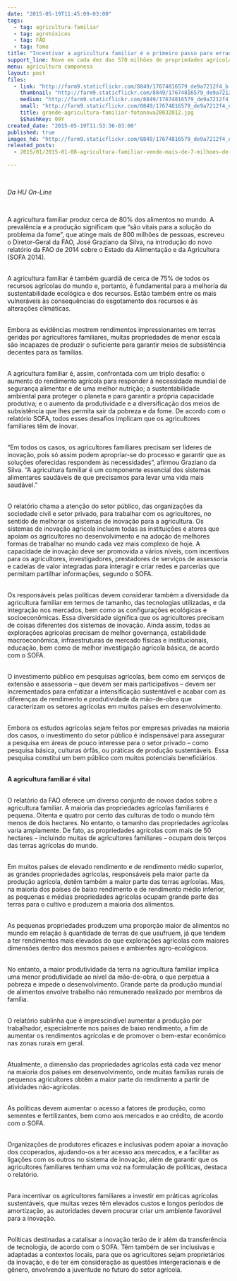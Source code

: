 ```yaml
---
date: "2015-05-19T11:45:09-03:00"
tags:
  - tag: agricultura-familiar
  - tag: agrotóxicos
  - tag: FAO
  - tag: fome
title: "Incentivar a agricultura familiar é o primeiro passo para erradicar a fome "
support_line: Nove em cada dez das 570 milhões de propriedades agrícolas no mundo são geridas pela agricultura familiar.
menu: agricultura camponesa
layout: post
files:
  - link: "http://farm9.staticflickr.com/8849/17674816579_de9a7212f4_b.jpg"
    thumbnail: "http://farm9.staticflickr.com/8849/17674816579_de9a7212f4_t.jpg"
    medium: "http://farm9.staticflickr.com/8849/17674816579_de9a7212f4_z.jpg"
    small: "http://farm9.staticflickr.com/8849/17674816579_de9a7212f4_n.jpg"
    title: grande-agricultura-familiar-fotonova28032012.jpg
    $$hashKey: 09Y
created_date: "2015-05-19T11:53:36-03:00"
published: true
images_hd: "http://farm9.staticflickr.com/8849/17674816579_de9a7212f4_n.jpg"
releated_posts:
  - 2015/01/2015-01-08-agricultura-familiar-vende-mais-de-7-milhoes-de-quilos-de-produtos.md

---
```

<p>&nbsp;</p>

<p><em>Da HU On-Line</em></p>

<p>&nbsp;</p>

<p>A agricultura familiar produz cerca de 80% dos alimentos no mundo. A preval&ecirc;ncia e a produ&ccedil;&atilde;o significam que &ldquo;s&atilde;o vitais para a solu&ccedil;&atilde;o do problema da fome&rdquo;, que atinge mais de 800 milh&otilde;es de pessoas, escreveu o Diretor-Geral da FAO, Jos&eacute; Graziano da Silva, na introdu&ccedil;&atilde;o do novo relat&oacute;rio da FAO de 2014 sobre o Estado da Alimenta&ccedil;&atilde;o e da Agricultura (SOFA 2014).</p>

<p><br />
A agricultura familiar &eacute; tamb&eacute;m guardi&atilde; de cerca de 75% de todos os recursos agr&iacute;colas do mundo e, portanto, &eacute; fundamental para a melhoria da sustentabilidade ecol&oacute;gica e dos recursos. Est&atilde;o tamb&eacute;m entre os mais vulner&aacute;veis &agrave;s consequ&ecirc;ncias do esgotamento dos recursos e &agrave;s altera&ccedil;&otilde;es clim&aacute;ticas.</p>

<p><br />
Embora as evid&ecirc;ncias mostrem rendimentos impressionantes em terras geridas por agricultores familiares, muitas propriedades de menor escala s&atilde;o incapazes de produzir o suficiente para garantir meios de subsist&ecirc;ncia decentes para as fam&iacute;lias.</p>

<p><br />
A agricultura familiar &eacute;, assim, confrontada com um triplo desafio: o aumento do rendimento agr&iacute;cola para responder &agrave; necessidade mundial de seguran&ccedil;a alimentar e de uma melhor nutri&ccedil;&atilde;o; a sustentabilidade ambiental para proteger o planeta e para garantir a pr&oacute;pria capacidade produtiva; e o aumento da produtividade e a diversifica&ccedil;&atilde;o dos meios de subsist&ecirc;ncia que lhes permita sair da pobreza e da fome. De acordo com o relat&oacute;rio SOFA, todos esses desafios implicam que os agricultores familiares t&ecirc;m de inovar.</p>

<p><br />
&ldquo;Em todos os casos, os agricultores familiares precisam ser l&iacute;deres de inova&ccedil;&atilde;o, pois s&oacute; assim podem apropriar-se do processo e garantir que as solu&ccedil;&otilde;es oferecidas respondem &agrave;s necessidades&rdquo;, afirmou Graziano da Silva. &ldquo;A agricultura familiar &eacute; um componente essencial dos sistemas alimentares saud&aacute;veis de que precisamos para levar uma vida mais saud&aacute;vel.&rdquo;</p>

<p><br />
O relat&oacute;rio chama a aten&ccedil;&atilde;o do setor p&uacute;blico, das organiza&ccedil;&otilde;es da sociedade civil e setor privado, para trabalhar com os agricultores, no sentido de melhorar os sistemas de inova&ccedil;&atilde;o para a agricultura. Os sistemas de inova&ccedil;&atilde;o agr&iacute;cola incluem todas as institui&ccedil;&otilde;es e atores que apoiam os agricultores no desenvolvimento e na ado&ccedil;&atilde;o de melhores formas de trabalhar no mundo cada vez mais complexo de hoje. A capacidade de inova&ccedil;&atilde;o deve ser promovida a v&aacute;rios n&iacute;veis, com incentivos para os agricultores, investigadores, prestadores de servi&ccedil;os de assessoria e cadeias de valor integradas para interagir e criar redes e parcerias que permitam partilhar informa&ccedil;&otilde;es, segundo o SOFA.</p>

<p><br />
Os respons&aacute;veis pelas pol&iacute;ticas devem considerar tamb&eacute;m a diversidade da agricultura familiar em termos de tamanho, das tecnologias utilizadas, e da integra&ccedil;&atilde;o nos mercados, bem como as configura&ccedil;&otilde;es ecol&oacute;gicas e socioecon&ocirc;micas. Essa diversidade significa que os agricultores precisam de coisas diferentes dos sistemas de inova&ccedil;&atilde;o. Ainda assim, todas as explora&ccedil;&otilde;es agr&iacute;colas precisam de melhor governan&ccedil;a, estabilidade macroecon&ocirc;mica, infraestruturas de mercado f&iacute;sicas e institucionais, educa&ccedil;&atilde;o, bem como de melhor investiga&ccedil;&atilde;o agr&iacute;cola b&aacute;sica, de acordo com o SOFA.</p>

<p><br />
O investimento p&uacute;blico em pesquisas agr&iacute;colas, bem como em servi&ccedil;os de extens&atilde;o e assessoria &ndash; que devem ser mais participativos &ndash; devem ser incrementados para enfatizar a intensifica&ccedil;&atilde;o sustent&aacute;vel e acabar com as diferen&ccedil;as de rendimento e produtividade da m&atilde;o-de-obra que caracterizam os setores agr&iacute;colas em muitos pa&iacute;ses em desenvolvimento.</p>

<p><br />
Embora os estudos agr&iacute;colas sejam feitos por empresas privadas na maioria dos casos, o investimento do setor p&uacute;blico &eacute; indispens&aacute;vel para assegurar a pesquisa em &aacute;reas de pouco interesse para o setor privado &ndash; como pesquisa b&aacute;sica, culturas &oacute;rf&atilde;s, ou pr&aacute;ticas de produ&ccedil;&atilde;o sustent&aacute;veis. Essa pesquisa constitui um bem p&uacute;blico com muitos potenciais benefici&aacute;rios.</p>

<p><br />
<strong>A agricultura familiar &eacute; vital</strong></p>

<p><br />
O relat&oacute;rio da FAO oferece um diverso conjunto de novos dados sobre a agricultura familiar. A maioria das propriedades agr&iacute;colas familiares &eacute; pequena. Oitenta e quatro por cento das culturas de todo o mundo t&ecirc;m menos de dois hectares. No entanto, o tamanho das propriedades agr&iacute;colas varia amplamente. De fato, as propriedades agr&iacute;colas com mais de 50 hectares &ndash; incluindo muitas de agricultores familiares &ndash; ocupam dois ter&ccedil;os das terras agr&iacute;colas do mundo.</p>

<p><br />
Em muitos pa&iacute;ses de elevado rendimento e de rendimento m&eacute;dio superior, as grandes propriedades agr&iacute;colas, respons&aacute;veis pela maior parte da produ&ccedil;&atilde;o agr&iacute;cola, det&ecirc;m tamb&eacute;m a maior parte das terras agr&iacute;colas. Mas, na maioria dos pa&iacute;ses de baixo rendimento e de rendimento m&eacute;dio inferior, as pequenas e m&eacute;dias propriedades agr&iacute;colas ocupam grande parte das terras para o cultivo e produzem a maioria dos alimentos.</p>

<p><br />
As pequenas propriedades produzem uma propor&ccedil;&atilde;o maior de alimentos no mundo em rela&ccedil;&atilde;o &agrave; quantidade de terras de que usufruem, j&aacute; que tendem a ter rendimentos mais elevados do que explora&ccedil;&otilde;es agr&iacute;colas com maiores dimens&otilde;es dentro dos mesmos pa&iacute;ses e ambientes agro-ecol&oacute;gicos.</p>

<p><br />
No entanto, a maior produtividade da terra na agricultura familiar implica uma menor produtividade ao n&iacute;vel da m&atilde;o-de-obra, o que perpetua a pobreza e impede o desenvolvimento. Grande parte da produ&ccedil;&atilde;o mundial de alimentos envolve trabalho n&atilde;o remunerado realizado por membros da fam&iacute;lia.</p>

<p><br />
O relat&oacute;rio sublinha que &eacute; imprescind&iacute;vel aumentar a produ&ccedil;&atilde;o por trabalhador, especialmente nos pa&iacute;ses de baixo rendimento, a fim de aumentar os rendimentos agr&iacute;colas e de promover o bem-estar econ&ocirc;mico nas zonas rurais em geral.</p>

<p><br />
Atualmente, a dimens&atilde;o das propriedades agr&iacute;colas est&aacute; cada vez menor na maioria dos pa&iacute;ses em desenvolvimento, onde muitas fam&iacute;lias rurais de pequenos agricultores obt&ecirc;m a maior parte do rendimento a partir de atividades n&atilde;o-agr&iacute;colas.</p>

<p><br />
As pol&iacute;ticas devem aumentar o acesso a fatores de produ&ccedil;&atilde;o, como sementes e fertilizantes, bem como aos mercados e ao cr&eacute;dito, de acordo com o SOFA.</p>

<p><br />
Organiza&ccedil;&otilde;es de produtores eficazes e inclusivas podem apoiar a inova&ccedil;&atilde;o dos ccoperados, ajudando-os a ter acesso aos mercados, e a facilitar as liga&ccedil;&otilde;es com os outros no sistema de inova&ccedil;&atilde;o, al&eacute;m de garantir que os agricultores familiares tenham uma voz na formula&ccedil;&atilde;o de pol&iacute;ticas, destaca o relat&oacute;rio.</p>

<p><br />
Para incentivar os agricultores familiares a investir em pr&aacute;ticas agr&iacute;colas sustent&aacute;veis, que muitas vezes t&ecirc;m elevados custos e longos per&iacute;odos de amortiza&ccedil;&atilde;o, as autoridades devem procurar criar um ambiente favor&aacute;vel para a inova&ccedil;&atilde;o.</p>

<p><br />
Pol&iacute;ticas destinadas a catalisar a inova&ccedil;&atilde;o ter&atilde;o de ir al&eacute;m da transfer&ecirc;ncia de tecnologia, de acordo com o SOFA. T&ecirc;m tamb&eacute;m de ser inclusivas e adaptadas a contextos locais, para que os agricultores sejam propriet&aacute;rios da inova&ccedil;&atilde;o, e de ter em considera&ccedil;&atilde;o as quest&otilde;es intergeracionais e de g&ecirc;nero, envolvendo a juventude no futuro do setor agr&iacute;cola.</p>
